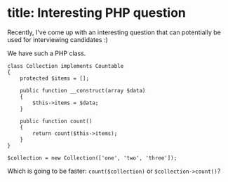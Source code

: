 title: Interesting PHP question
===
Recently, I've come up with an interesting question that can potentially be used for interviewing candidates :)

We have such a PHP class.

```
class Collection implements Countable
{
    protected $items = [];
    
    public function __construct(array $data)
    {
        $this->items = $data;
    }
    
    public function count()
    {
        return count($this->items);
    }
}

$collection = new Collection(['one', 'two', 'three']);
```

Which is going to be faster: ```count($collection)``` or ```$collection->count()```? 
